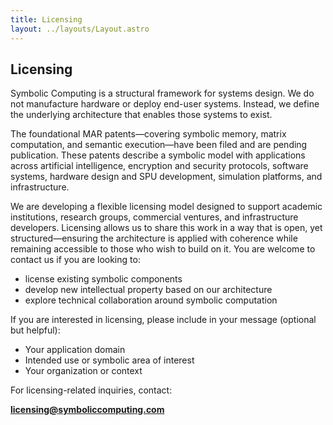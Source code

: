 ```yaml
---
title: Licensing
layout: ../layouts/Layout.astro
---
```


## Licensing

Symbolic Computing is a structural framework for systems design. We do not manufacture hardware or deploy end-user systems. Instead, we define the underlying architecture that enables those systems to exist.

The foundational MAR patents—covering symbolic memory, matrix computation, and semantic execution—have been filed and are pending publication. These patents describe a symbolic model with applications across artificial intelligence, encryption and security protocols, software systems, hardware design and SPU development, simulation platforms, and infrastructure.

We are developing a flexible licensing model designed to support academic institutions, research groups, commercial ventures, and infrastructure developers. Licensing allows us to share this work in a way that is open, yet structured—ensuring the architecture is applied with coherence while remaining accessible to those who wish to build on it. You are welcome to contact us if you are looking to:

- license existing symbolic components  
- develop new intellectual property based on our architecture  
- explore technical collaboration around symbolic computation

If you are interested in licensing, please include in your message (optional but helpful):

- Your application domain  
- Intended use or symbolic area of interest  
- Your organization or context

For licensing-related inquiries, contact:

**[licensing@symboliccomputing.com](mailto:licensing@symboliccomputing.com)**
